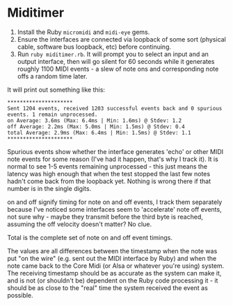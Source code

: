 # Miditimer

1. Install the Ruby `micromidi` and `midi-eye` gems.
1. Ensure the interfaces are connected via loopback of some sort (physical cable, software bus loopback, etc) before continuing.
1. Run `ruby miditimer.rb`. It will prompt you to select an input and an output interface, then will go silent for 60 seconds while it generates roughly 1100 MIDI events - a slew of note ons and corresponding note offs a random time later. 

It will print out something like this:

```
*********************
Sent 1204 events, received 1203 successful events back and 0 spurious events. 1 remain unprocessed.
on Average: 3.6ms (Max: 6.4ms | Min: 1.6ms) @ Stdev: 1.2
off Average: 2.2ms (Max: 5.0ms | Min: 1.5ms) @ Stdev: 0.4
total Average: 2.9ms (Max: 6.4ms | Min: 1.5ms) @ Stdev: 1.1
*********************
```

Spurious events show whether the interface generates 'echo' or other MIDI note events for some reason (I've had it happen, that's why I track it). It is normal to see 1-5 events remaining unprocessed - this just means the latency was high enough that when the test stopped the last few notes hadn't come back from the loopback yet. Nothing is wrong there if that number is in the single digits. 

on and off signify timing for note on and off events, I track them separately because I've noticed some interfaces seem to 'accelerate' note off events, not sure why - maybe they transmit before the third byte is reached, assuming the off velocity doesn't matter? No clue. 

Total is the complete set of note on and off event timings.

The values are all differences between the timestamp when the note was put "on the wire" (e.g. sent out the MIDI interface by Ruby) and when the note came back to the Core Midi (or Alsa or whatever you're using) system. The receiving timestamp should be as accurate as the system can make it, and is not (or shouldn't be) dependent on the Ruby code processing it - it should be as close to the "real" time the system received the event as possible. 

